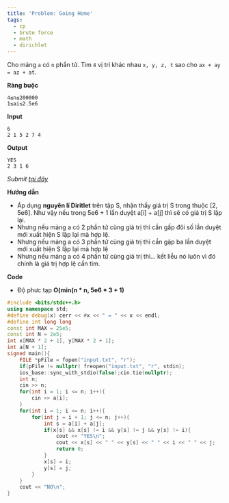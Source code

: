 ```yaml
---
title: 'Problem: Going Home'
tags:
  - cp
  - brute force
  - math
  - dirichlet
---
```

Cho mảng `a` có `n` phần tử. Tìm `4` vị trí khác nhau `x, y, z, t` sao cho `ax + ay = az + at`. 

**Ràng buộc**

```
4≤n≤200000
1≤ai≤2.5e6
```

**Input**

```
6
2 1 5 2 7 4
```

**Output**

```
YES
2 3 1 6 
```

<!--more-->

*Submit [tại đây](https://codeforces.com/contest/1500/problem/A)*

**Hướng dẫn**

- Áp dụng **nguyên lí Diritlet** trên tập S, nhận thấy giá trị S trong thuộc [2, 5e6]. Như vậy nếu trong 5e6 + 1 lần duyệt a[i] + a[j] thì sẽ có giá trị S lặp lại.
- Nhưng nếu mảng a có 2 phần tử cùng giá trị thì cần gấp đôi số lần duyệt mới xuất hiện S lặp lại mà hợp lệ.
- Nhưng nếu mảng a có 3 phần tử cùng giá trị thì cần gập ba lần duyệt mới xuất hiện S lặp lại mà hợp lệ
- Nhưng nếu mảng a có 4 phần tử cùng giá trị thì... kết liễu nó luôn vì đó chính là giá trị hợp lệ cần tìm.

**Code**

- Độ phưc tạp **O(min(n * n, 5e6 * 3 + 1)**

```cpp
#include <bits/stdc++.h>
using namespace std;
#define debug(x) cerr << #x << " = " << x << endl;
#define int long long
const int MAX = 25e5;
const int N = 2e5;
int x[MAX * 2 + 1], y[MAX * 2 + 1];
int a[N + 1];
signed main(){
    FILE *pFile = fopen("input.txt", "r");
    if(pFile != nullptr) freopen("input.txt", "r", stdin);
    ios_base::sync_with_stdio(false);cin.tie(nullptr);
    int n;
    cin >> n;
    for(int i = 1; i <= n; i++){
        cin >> a[i];
    }
    for(int i = 1; i <= n; i++){
        for(int j = i + 1; j <= n; j++){
            int s = a[i] + a[j];
            if(x[s] && x[s] != i && y[s] != j && y[s] != i){
                cout << "YES\n";
                cout << x[s] << " " << y[s] << " " << i << " " << j;
                return 0;
            }
            x[s] = i;
            y[s] = j;
        }
    }
    cout << "NO\n";
}
```
